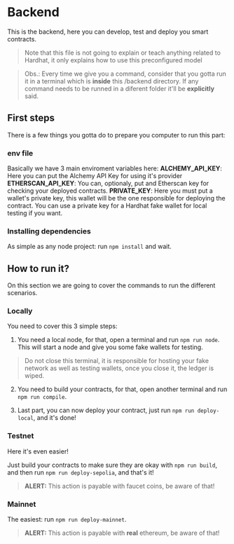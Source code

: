 # Backend

This is the backend, here you can develop, test and deploy you smart contracts.

> Note that this file is not going to explain or teach anything related to Hardhat, it only explains how to use this preconfigured model

> Obs.: Every time we give you a command, consider that you gotta run it in a terminal which is **inside** this /backend directory. If any command needs to be runned in a diferent folder it'll be **explicitly** said.

## First steps

There is a few things you gotta do to prepare you computer to run this part:

### env file
Basically we have 3 main enviroment variables here:
**ALCHEMY_API_KEY**: Here you can put the Alchemy API Key for using it's provider
**ETHERSCAN_API_KEY**: You can, optionaly, put and Etherscan key for checking your deployed contracts.
**PRIVATE_KEY**: Here you must put a wallet's private key, this wallet will be the one responsible for deploying the contract. You can use a private key for a Hardhat fake wallet for local testing if you want.

### Installing dependencies

As simple as any node project: run ```npm install``` and wait.

## How to run it?

On this section we are going to cover the commands to run the different scenarios.

### Locally

You need to cover this 3 simple steps:

1. You need a local node, for that, open a terminal and run ```npm run node```. This will start a node and give you some fake wallets for testing.

> Do not close this terminal, it is responsible for hosting your fake network as well as testing wallets, once you close it, the ledger is wiped.

2. You need to build your contracts, for that, open another terminal and run ```npm run compile```.

3. Last part, you can now deploy your contract, just run ```npm run deploy-local```, and it's done!

### Testnet

Here it's even easier!

Just build your contracts to make sure they are okay with ```npm run build```, and then run ```npm run deploy-sepolia```, and that's it!

> **ALERT:** This action is payable with faucet coins, be aware of that!

### Mainnet

The easiest: run ```npm run deploy-mainnet```.

> **ALERT:** This action is payable with **real** ethereum, be aware of that!